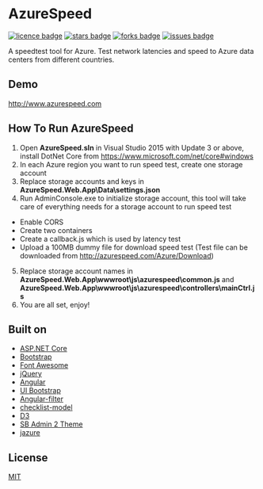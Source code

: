 # AzureSpeed
[![licence badge]][licence]
[![stars badge]][stars]
[![forks badge]][forks]
[![issues badge]][issues]

A speedtest tool for Azure. Test network latencies and speed to Azure data centers from different countries. 

## Demo
http://www.azurespeed.com   

## How To Run AzureSpeed
1. Open **AzureSpeed.sln** in Visual Studio 2015 with Update 3 or above, install DotNet Core from https://www.microsoft.com/net/core#windows
2. In each Azure region you want to run speed test, create one storage account
3. Replace storage accounts and keys in **AzureSpeed.Web.App\Data\settings.json**
4. Run AdminConsole.exe to initialize storage account, this tool will take care of everything needs for a storage account to run speed test
 - Enable CORS
 - Create two containers
 - Create a callback.js which is used by latency test
 - Upload a 100MB dummy file for download speed test (Test file can be downloaded from http://azurespeed.com/Azure/Download)
5. Replace storage account names in **AzureSpeed.Web.App\wwwroot\js\azurespeed\common.js** and **AzureSpeed.Web.App\wwwroot\js\azurespeed\controllers\mainCtrl.js**
6. You are all set, enjoy!

## Built on
- [ASP.NET Core](https://github.com/aspnet/home)
- [Bootstrap](https://github.com/twbs/bootstrap)
- [Font Awesome](https://github.com/FortAwesome/Font-Awesome)
- [jQuery](https://github.com/jquery/jquery)
- [Angular](https://github.com/angular/angular)
- [UI Bootstrap](https://github.com/angular-ui/bootstrap)
- [Angular-filter](https://github.com/a8m/angular-filter)
- [checklist-model](https://github.com/vitalets/checklist-model)
- [D3](https://github.com/mbostock/d3)
- [SB Admin 2 Theme](https://github.com/blackrockdigital/startbootstrap-sb-admin-2/)
- [jazure](https://github.com/orcame/jazure)

## License
[MIT](/LICENSE)

[licence badge]:https://img.shields.io/badge/license-MIT-blue.svg
[stars badge]:https://img.shields.io/github/stars/blrchen/AzureSpeed.svg
[forks badge]:https://img.shields.io/github/forks/blrchen/AzureSpeed.svg
[issues badge]:https://img.shields.io/github/issues/blrchen/AzureSpeed.svg

[licence]:https://github.com/blrchen/AzureSpeed/blob/master/LICENSE
[stars]:https://github.com/blrchen/AzureSpeed/stargazers
[forks]:https://github.com/blrchen/AzureSpeed/network
[issues]:https://github.com/blrchen/AzureSpeed/issues
